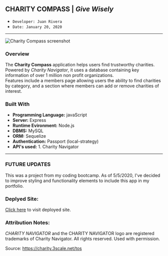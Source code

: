 ## CHARITY COMPASS | *Give Wisely*

- ```Developer: Juan Rivera```
- ```Date: January 20, 2020```

*****
![Charity Compass screenshot](public/assets/images/screenshot.PNG)

### Overview
The **Charity Compass** application helps users find trustworthy charities.  Powered by *Charity Navigator*, it uses a database containing key information of over 1 million non profit organizations.   
Features include a members page allowing users the ability to find charities by category, and a section where members can add or remove charities of interest. 


### Built With
* **Programming Language:** javaScript
* **Server:** Express
* **Runtime Evironment:**  Node.js
* **DBMS:**  MySQL
* **ORM:**  Sequelize
* **Authentication:**  Passport (local-strategy)
* **API's used:** 1. Charity Navigator

*****

### FUTURE UPDATES
This was a project from my coding bootcamp. As of 5/5/2020, I've decided to improve styling and functionality elements to include this app in my portfolio.


### Deplyed Site:
[Click here](https://charity-compass.herokuapp.com/) to visit deployed site.


### Attribution Notes:
*CHARITY NAVIGATOR* and the CHARITY NAVIGATOR logo are registered trademarks of Charity Navigator. All rights reserved. Used with permission.

Source:  https://charity.3scale.net/tos
